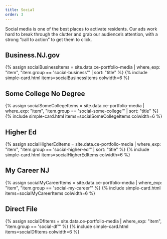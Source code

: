 ```yaml
---
title: Social
order: 3
---
```


Social media is one of the best places to activate residents. Our ads work hard to break through the clutter and grab our audience’s attention, with a strong “call to action” to get them to click.

## Business.NJ.gov

{% assign socialBusinessItems = site.data.ce-portfolio-media | where_exp: "item", "item.group == 'social-business'" | sort: "title" %}
{% include simple-card.html items=socialBusinessItems colwidth=6 %}

## Some College No Degree

{% assign socialSomeCollegeItems = site.data.ce-portfolio-media | where_exp: "item", "item.group == 'social-some-college'" | sort: "title" %}
{% include simple-card.html items=socialSomeCollegeItems colwidth=6 %}

## Higher Ed

{% assign socialHigherEdItems = site.data.ce-portfolio-media | where_exp: "item", "item.group == 'social-higher-ed'" | sort: "title" %}
{% include simple-card.html items=socialHigherEdItems colwidth=6 %}

## My Career NJ
{% assign socialMyCareerItems = site.data.ce-portfolio-media | where_exp: "item", "item.group == 'social-my-career'" %}
{% include simple-card.html items=socialMyCareerItems colwidth=6 %}

## Direct File
{% assign socialDfItems = site.data.ce-portfolio-media | where_exp: "item", "item.group == 'social-df'" %}
{% include simple-card.html items=socialDfItems colwidth=6 %}
